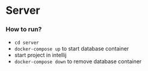 # Server


### How to run?
- `cd server`
- `docker-compose up` to start database container
- start project in intellij
- `docker-compose down` to remove database container
